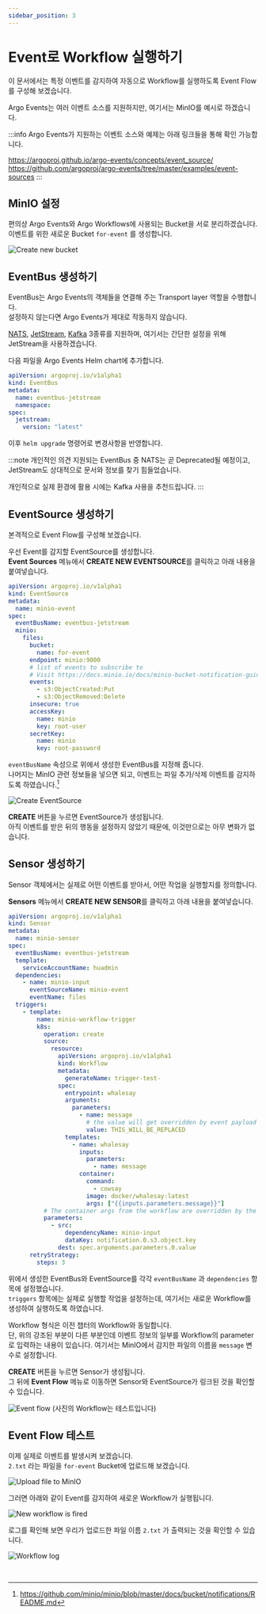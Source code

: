 ```yaml
---
sidebar_position: 3
---
```


# Event로 Workflow 실행하기

이 문서에서는 특정 이벤트를 감지하여 자동으로 Workflow를 실행하도록 Event Flow를 구성해 보겠습니다.

Argo Events는 여러 이벤트 소스를 지원하지만, 여기서는 MinIO를 예시로 하겠습니다.

:::info
Argo Events가 지원하는 이벤트 소스와 예제는 아래 링크들을 통해 확인 가능합니다.

https://argoproj.github.io/argo-events/concepts/event_source/  
https://github.com/argoproj/argo-events/tree/master/examples/event-sources
:::

## MinIO 설정

편의상 Argo Events와 Argo Workflows에 사용되는 Bucket을 서로 분리하겠습니다.  
이벤트를 위한 새로운 Bucket `for-event` 를 생성합니다.

![Create new bucket](img/4-3-new-bucket.png)

## EventBus 생성하기

EventBus는 Argo Events의 객체들을 연결해 주는 Transport layer 역할을 수행합니다.  
설정하지 않는다면 Argo Events가 제대로 작동하지 않습니다.

[NATS][nats], [JetStream][jetstream], [Kafka][kafka] 3종류를 지원하며, 여기서는 간단한 설정을 위해 JetStream을 사용하겠습니다.

다음 파일을 Argo Events Helm chart에 추가합니다.

```yaml title="eventbus-jetstream.yaml"
apiVersion: argoproj.io/v1alpha1
kind: EventBus
metadata:
  name: eventbus-jetstream
  namespace:
spec:
  jetstream:
    version: "latest"
```

이후 `helm upgrade` 명령어로 변경사항을 반영합니다.

:::note 개인적인 의견
지원되는 EventBus 중 NATS는 곧 Deprecated될 예정이고,  
JetStream도 상대적으로 문서와 정보를 찾기 힘들었습니다.

개인적으로 실제 환경에 활용 시에는 Kafka 사용을 추천드립니다.
:::

## EventSource 생성하기

본격적으로 Event Flow를 구성해 보겠습니다.

우선 Event를 감지할 EventSource를 생성합니다.  
**Event Sources** 메뉴에서 **CREATE NEW EVENTSOURCE**를 클릭하고 아래 내용을 붙여넣습니다.

```yaml title="minio-event-source.yaml"
apiVersion: argoproj.io/v1alpha1
kind: EventSource
metadata:
  name: minio-event
spec:
  eventBusName: eventbus-jetstream
  minio:
    files:
      bucket:
        name: for-event
      endpoint: minio:9000
      # list of events to subscribe to
      # Visit https://docs.minio.io/docs/minio-bucket-notification-guide.html
      events:
        - s3:ObjectCreated:Put
        - s3:ObjectRemoved:Delete
      insecure: true
      accessKey:
        name: minio
        key: root-user
      secretKey:
        name: minio
        key: root-password
```

`eventBusName` 속성으로 위에서 생성한 EventBus를 지정해 줍니다.  
나머지는 MinIO 관련 정보들을 넣으면 되고, 이벤트는 파일 추가/삭제 이벤트를 감지하도록 하였습니다.[^1]

![Create EventSource](img/4-3-esource-create.png)

**CREATE** 버튼을 누르면 EventSource가 생성됩니다.  
아직 이벤트를 받은 뒤의 행동을 설정하지 않았기 때문에, 이것만으로는 아무 변화가 없습니다.

## Sensor 생성하기

Sensor 객체에서는 실제로 어떤 이벤트를 받아서, 어떤 작업을 실행할지를 정의합니다.

**Sensors** 메뉴에서 **CREATE NEW SENSOR**를 클릭하고 아래 내용을 붙여넣습니다.

<!-- prettier-ignore -->
```yaml {41-46}
apiVersion: argoproj.io/v1alpha1
kind: Sensor
metadata:
  name: minio-sensor
spec:
  eventBusName: eventbus-jetstream
  template:
    serviceAccountName: huadmin
  dependencies:
    - name: minio-input
      eventSourceName: minio-event
      eventName: files
  triggers:
    - template:
        name: minio-workflow-trigger
        k8s:
          operation: create
          source:
            resource:
              apiVersion: argoproj.io/v1alpha1
              kind: Workflow
              metadata:
                generateName: trigger-test-
              spec:
                entrypoint: whalesay
                arguments:
                  parameters:
                    - name: message
                      # the value will get overridden by event payload from test-dep
                      value: THIS_WILL_BE_REPLACED
                templates:
                  - name: whalesay
                    inputs:
                      parameters:
                        - name: message
                    container:
                      command:
                        - cowsay
                      image: docker/whalesay:latest
                      args: ["{{inputs.parameters.message}}"]
          # The container args from the workflow are overridden by the s3 notification key
          parameters:
            - src:
                dependencyName: minio-input
                dataKey: notification.0.s3.object.key
              dest: spec.arguments.parameters.0.value
      retryStrategy:
        steps: 3
```

위에서 생성한 EventBus와 EventSource를 각각 `eventBusName` 과 `dependencies` 항목에 설정했습니다.  
`triggers` 항목에는 실제로 실행할 작업을 설정하는데, 여기서는 새로운 Workflow를 생성하여 실행하도록 하였습니다.

Workflow 형식은 이전 챕터의 Workflow와 동일합니다.  
단, 위의 강조된 부분이 다른 부분인데 이벤트 정보의 일부를 Workflow의 parameter로 입력하는 내용이 있습니다. 여기서는 MinIO에서 감지한 파일의 이름을 `message` 변수로 설정합니다.

**CREATE** 버튼을 누르면 Sensor가 생성됩니다.  
그 뒤에 **Event Flow** 메뉴로 이동하면 Sensor와 EventSource가 링크된 것을 확인할 수 있습니다.

![Event flow](img/4-3-event-flow.png)
(사진의 Workflow는 테스트입니다)

## Event Flow 테스트

이제 실제로 이벤트를 발생시켜 보겠습니다.  
`2.txt` 라는 파일을 `for-event` Bucket에 업로드해 보겠습니다.

![Upload file to MinIO](img/4-3-minio-event.png)

그러면 아래와 같이 Event를 감지하여 새로운 Workflow가 실행됩니다.

![New workflow is fired](img/4-3-wf-fired.png)

로그를 확인해 보면 우리가 업로드한 파일 이름 `2.txt` 가 출력되는 것을 확인할 수 있습니다.

![Workflow log](img/4-3-wf-log.png)

<br/>

[^1]: https://github.com/minio/minio/blob/master/docs/bucket/notifications/README.md

[nats]: https://nats.io/
[jetstream]: https://docs.nats.io/nats-concepts/jetstream
[kafka]: https://kafka.apache.org/
